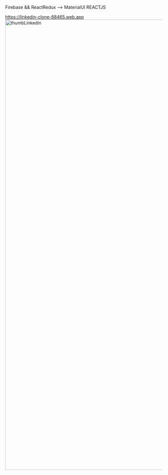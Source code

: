 Firebase && ReactRedux --> MaterialUI REACTJS

https://linkedin-clone-68465.web.app
<img width="1440" alt="thumbLinkedin" src="https://user-images.githubusercontent.com/53528392/140669092-71f21785-97d5-47d9-ab65-619eba65c4d7.png">
